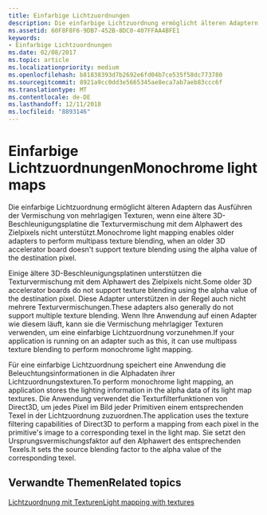 ```yaml
---
title: Einfarbige Lichtzuordnungen
description: Die einfarbige Lichtzuordnung ermöglicht älteren Adaptern das Ausführen der Vermischung von mehrlagigen Texturen, wenn eine ältere 3D-Beschleunigungsplatine die Texturvermischung mit dem Alphawert des Zielpixels nicht unterstützt.
ms.assetid: 60F8F8F6-9DB7-452B-8DC0-407FFAA4BFE1
keywords:
- Einfarbige Lichtzuordnungen
ms.date: 02/08/2017
ms.topic: article
ms.localizationpriority: medium
ms.openlocfilehash: b81838393d7b2692e6fd04b7ce535f58dc773780
ms.sourcegitcommit: 8921a9cc0dd3e5665345ae8eca7ab7aeb83ccc6f
ms.translationtype: MT
ms.contentlocale: de-DE
ms.lasthandoff: 12/11/2018
ms.locfileid: "8893146"
---
```

# <a name="monochrome-light-maps"></a><span data-ttu-id="bb184-104">Einfarbige Lichtzuordnungen</span><span class="sxs-lookup"><span data-stu-id="bb184-104">Monochrome light maps</span></span>


<span data-ttu-id="bb184-105">Die einfarbige Lichtzuordnung ermöglicht älteren Adaptern das Ausführen der Vermischung von mehrlagigen Texturen, wenn eine ältere 3D-Beschleunigungsplatine die Texturvermischung mit dem Alphawert des Zielpixels nicht unterstützt.</span><span class="sxs-lookup"><span data-stu-id="bb184-105">Monochrome light mapping enables older adapters to perform multipass texture blending, when an older 3D accelerator board doesn't support texture blending using the alpha value of the destination pixel.</span></span>

<span data-ttu-id="bb184-106">Einige ältere 3D-Beschleunigungsplatinen unterstützen die Texturvermischung mit dem Alphawert des Zielpixels nicht.</span><span class="sxs-lookup"><span data-stu-id="bb184-106">Some older 3D accelerator boards do not support texture blending using the alpha value of the destination pixel.</span></span> <span data-ttu-id="bb184-107">Diese Adapter unterstützen in der Regel auch nicht mehrere Texturvermischungen.</span><span class="sxs-lookup"><span data-stu-id="bb184-107">These adapters also generally do not support multiple texture blending.</span></span> <span data-ttu-id="bb184-108">Wenn Ihre Anwendung auf einen Adapter wie diesem läuft, kann sie die Vermischung mehrlagiger Texturen verwenden, um eine einfarbige Lichtzuordnung vorzunehmen.</span><span class="sxs-lookup"><span data-stu-id="bb184-108">If your application is running on an adapter such as this, it can use multipass texture blending to perform monochrome light mapping.</span></span>

<span data-ttu-id="bb184-109">Für eine einfarbige Lichtzuordnung speichert eine Anwendung die Beleuchtungsinformationen in die Alphadaten ihrer Lichtzuordnungstexturen.</span><span class="sxs-lookup"><span data-stu-id="bb184-109">To perform monochrome light mapping, an application stores the lighting information in the alpha data of its light map textures.</span></span> <span data-ttu-id="bb184-110">Die Anwendung verwendet die Texturfilterfunktionen von Direct3D, um jedes Pixel im Bild jeder Primitiven einem entsprechenden Texel in der Lichtzuordnung zuzuordnen.</span><span class="sxs-lookup"><span data-stu-id="bb184-110">The application uses the texture filtering capabilities of Direct3D to perform a mapping from each pixel in the primitive's image to a corresponding texel in the light map.</span></span> <span data-ttu-id="bb184-111">Sie setzt den Ursprungsvermischungsfaktor auf den Alphawert des entsprechenden Texels.</span><span class="sxs-lookup"><span data-stu-id="bb184-111">It sets the source blending factor to the alpha value of the corresponding texel.</span></span>

## <a name="span-idrelated-topicsspanrelated-topics"></a><span data-ttu-id="bb184-112"><span id="related-topics"></span>Verwandte Themen</span><span class="sxs-lookup"><span data-stu-id="bb184-112"><span id="related-topics"></span>Related topics</span></span>


[<span data-ttu-id="bb184-113">Lichtzuordnung mit Texturen</span><span class="sxs-lookup"><span data-stu-id="bb184-113">Light mapping with textures</span></span>](light-mapping-with-textures.md)

 

 





